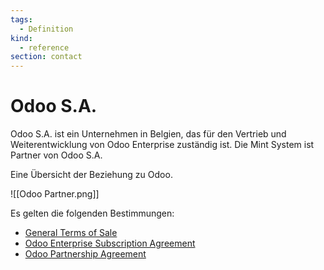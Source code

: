 ```yaml
---
tags:
  - Definition
kind:
  - reference
section: contact
---
```


# Odoo S.A.

Odoo S.A. ist ein Unternehmen in Belgien, das für den Vertrieb und Weiterentwicklung von Odoo Enterprise zuständig ist. Die Mint System ist Partner von Odoo S.A.

Eine Übersicht der Beziehung zu Odoo.

![[Odoo Partner.png]]

Es gelten die folgenden Bestimmungen:

- [General Terms of Sale](https://www.odoo.com/documentation/user/13.0/legal/terms/terms_of_sale.html)
- [Odoo Enterprise Subscription Agreement](https://www.odoo.com/documentation/user/13.0/legal/terms/enterprise.html)
- [Odoo Partnership Agreement](https://www.odoo.com/documentation/user/13.0/legal/terms/partnership.html)
